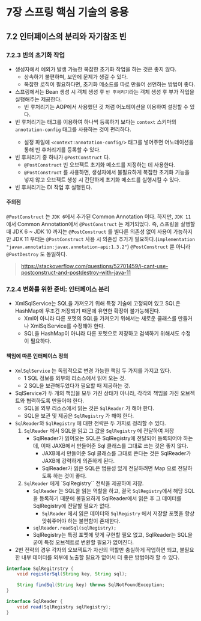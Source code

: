 # 7장 스프링 핵심 기술의 응용

## 7.2 인터페이스의 분리와 자기참조 빈

### 7.2.3 빈의 초기화 작업

- 생성자에서 예외가 발생 가능한 복잡한 초기화 작업을 하는 것은 좋지 않다.
  - 상속하기 불편하며, 보안에 문제가 생길 수 있다.
  - 복잡한 로직이 필요하다면, 초기화 메소드를 따로 만들어 선언하는 방법이 좋다.
- 스프링에서는 Bean 생성 시 객체 생성 후 `빈 후처리기`라는 객체 생성 후 부가 작업을 실행해주는 제공한다.
  - 빈 후처리기는 AOP에서 사용했던 것 처럼 어노테이션을 이용하여 설정할 수 있다.
- 빈 후처리기는 <bean> 태그를 이용하여 하나씩 등록하기 보다는 `context` 스키마의 `annotation-config` 태그를 사용하는 것이 편리하다.
  - 설정 파일에 `<context:annotation-config/>` 태그를 넣어주면 어노테이션을 통해 빈 후처리기를 등록할 수 있다.
- 빈 후처리기 중 하나가 `@PostConstruct` 다.
  - `@PostConstruct` 빈 오브젝트 초기화 메소드를 지정하는 데 사용한다.
  - `@PostConstruct` 를 사용하면, 생성자에서 불필요하게 복잡한 초기화 기능을 넣지 않고 오브젝트 생성 시 간단하게 초기화 메소드를 실행시킬 수 있다.
- 빈 후처리기는 DI 작업 후 실행된다.

#### 주의점

`@PostConstruct` 는 `JDK 6`에서 추가된 Common Annotation 이다.
하지만, `JDK 11` 에서 Common Annotation에서 `@PostConstruct` 는 제거되었다.
즉, 스프링을 실행할 때 JDK 6 ~ JDK 10 까지는 `@PostConstruct` 를 별다른 의존성 없이 사용이 가능하지만
JDK 11 부터는 `@PostConstruct` 사용 시 의존성 추가가 필요하다.(`implementation "javax.annotation:javax.annotation-api:1.3.2"`)
`@PostConstruct` 뿐 아니라 `@PostDestroy` 도 동일하다.

> https://stackoverflow.com/questions/52701459/i-cant-use-postconstruct-and-postdestroy-with-java-11

### 7.2.4 변화를 위한 준비: 인터페이스 분리

- XmlSqlService는 SQL을 가져오기 위해 특정 기술에 고정되어 있고 SQL은 HashMap에 무조건 저장되기 때문에 유연한 확장이 불가능해진다.
  - Xml이 아니라 다른 포멧의 SQL을 가져오기 위해서는 새로운 클래스를 만들거나 XmlSqlService를 수정해야 한다.
  - SQL을 HashMap이 아니라 다른 포멧으로 저장하고 검색하기 위해서도 수정이 필요하다.

#### 책임에 따른 인터페이스 정의

- `XmlSqlService` 는 독립적으로 변경 가능한 책임 두 가지를 가지고 있다.
  - 1 SQL 정보를 외부의 리소스에서 읽어 오는 것.
  - 2 SQL을 보관해두었다가 필요할 때 제공하는 것.
- SqlService가 두 개의 책임을 모두 가진 상태가 아니라, 각각의 책임을 가진 오브젝트와 협력하도록 만들어야 한다.
  - SQL을 외부 리소스에서 읽는 것은 `SqlReader` 가 해야 한다.
  - SQL을 보관 및 제공은 `SqlRegistry` 가 해야 한다.
- `SqlReader`와 `SqlRegistry` 에 대한 전략은 두 가지로 정리할 수 있다.
  1. `SqlReader` 에서 SQL을 읽고 그 값을 `SqlRegistry` 에 전달하여 저장
     - SqlReader가 읽어오는 SQL은 SqlRegistry에 전달되어 등록되어야 하는데, 이때 JAXB에서 만들어준 Sql 클래스를 그대로 쓰는 것은 좋지 않다.
       - JAXB에서 만들어준 Sql 클래스를 그대로 쓴다는 것은 SqlReader가 JAXB에 강력하게 의존하게 된다.
       - SqlReader가 읽은 SQL은 범용성 있게 전달하려면 Map 으로 전달하도록 하는 것이 좋다.
  2. `SqlReader` 에게 `SqlRegistry`` 전략을 제공하여 저장.
     - `SqlReader` 는 SQL을 읽는 역할을 하고, 결국 `SqlRegistry`에서 해당 SQL을 등록하기 때문에 불필요하게 SqlReader에서 읽은 후 그 데이터를 SqlRegistry에 전달할 필요가 없다.
       - `SqlReader` 에서 읽은 데이터와 `SqlRegistry` 에서 저장할 포멧을 항상 맞춰주어야 하는 불편함이 존재한다.
     - `sqlReader.readSql(sqlRegistry);`
     - SqlRegistry는 특정 포멧에 맞게 구현할 필요 없고, SqlReader는 SQL을 굳이 특정 오브젝트로 변환할 필요가 없어진다.
- 2번 전략의 경우 각자의 오브젝트가 자신의 역할만 충실하게 작업하면 되고, 불필요한 내부 데이터를 외부에 노출할 필요가 없어서 더 좋은 방법이라 할 수 있다.

```java
interface SqlRegitrstry {
    void registerSql(String key, String sql);

    String findSql(String key) throws SqlNotFoundException;
}

interface SqlReader {
    void read(SqlRegistry sqlRegistry);
}
```